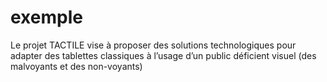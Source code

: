 # exemple
Le projet TACTILE vise à proposer des solutions technologiques pour adapter des tablettes classiques à l’usage d’un public déficient visuel (des malvoyants et des non-voyants)
